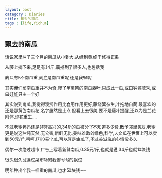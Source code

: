 ```yaml
---
layout: post
category : Diaries
title: 飘去的南瓜
tags : [life,Yichun]
---
```

## 飘去的南瓜 ##

话说家里种了三个月的南瓜从小到大,从绿到黄,终于修得正果

 

从藤上摘下来,足足有34斤,震撼到了很多人,也包括我

 

我只有5个南瓜重,到底是南瓜重呢,还是我轻呢

 

其实俺们家南瓜重并不为奇,爬了半篱笆的南瓜藤叶,只成此一瓜,或曰钟灵毓秀,或曰娃娃只生一个好

 

其实说到南瓜,我觉得观赏作用比食用作用更好,藤绕篱杂生,叶拖地自荫,最喜欢的还是那黄色南瓜花,名字虽然是土点,但看上去很美,要不是藤叶提醒,还以为是兰花附体,琼花重生....

 

不过老爹老妈还是非常高兴的,34斤的瓜被分了不知道多少份,散予邻里亲友,老爹更是说这种纯天然,无公害,新鲜无比,美味难敌的绿色,科学,人文瓜在世面上可以卖到50元/斤,呵呵,1700买个瓜,可以算是金瓜了,不过美滋滋的心情没多久

 

偶尔一次路过超市,广告上写着新鲜南瓜,0.35元/斤,也就是说,34斤也就10块钱

 

很久很久没逛过菜市场的我惨兮兮的飘过

 

明年种出个我一样重的南瓜,也才50块钱~~